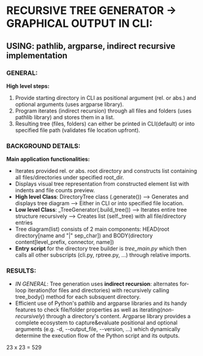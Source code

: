 # RECURSIVE TREE GENERATOR -> GRAPHICAL OUTPUT IN CLI:

## USING: pathlib, argparse, indirect recursive implementation
### GENERAL:
**High level steps:**
1. Provide starting directory in CLI as positional argument (rel. or abs.) and optional arguments (uses argparse library).
2. Program iterates (indirect recursion) through all files and folders (uses pathlib library) and stores them in a list.
3. Resulting tree (files, folders) can either be printed in CLI(default) or into specified file path (validates file location upfront).

### BACKGROUND DETAILS:
**Main application functionalities:**
* Iterates provided rel. or abs. root directory and constructs list containing all files/directories under specified root_dir.
* Displays visual tree representation from constructed element list with indents and file counts preview.
* **High level Class**: DirectoryTree class (.generate()) --> Generates and displays tree diagram --> Either in CLI or into specified file location.
* **Low level Class**: _TreeGenerator(.build_tree()) --> Iterates entire tree structure recursively --> Creates list (self._tree) with all file/directory entries
* Tree diagram(list) consists of 2 main components: HEAD(root directory[name and "|" sep_char]) and BODY(directory content[level_prefix, connector, name])
* **Entry script** for the directory tree builder is *tree_main.py* which then calls all other subscripts (cli.py, rptree.py, ...) through relative imports.

### RESULTS:
* *IN GENERAL*: Tree generation uses **indirect recursion**: alternates for-loop iteration(for files and directories) with recursively calling tree_body() method for each subsquent directory.
* Efficient use of Python's pathlib and argparse libraries and its handy features to check file/folder properties as well as iterating(*non-recursively*) through a directory's content. Argparse library provides a complete ecosystem to capture&evaluate positional and optional arguments (e.g. -d, --output_file, --version, ...) which dynamically determine the execution flow of the Python script and its outputs.

23 x 23 = 529